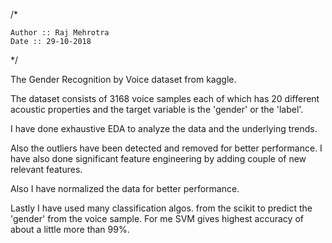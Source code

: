 
/*

    Author :: Raj Mehrotra
    Date :: 29-10-2018
    
*/

 
The Gender Recognition by Voice dataset from kaggle.

The dataset consists of 3168 voice samples each of which has 20 different acoustic properties and the target variable is the 'gender' or the 'label'.  

I have done exhaustive EDA to analyze the data and the underlying trends.

Also the outliers have been detected and removed for better performance. I have also done significant feature engineering by adding couple of new relevant features. 

Also I have normalized the data for better performance. 

Lastly I have used many classification algos. from the scikit to predict the 'gender' from the voice sample.  For me SVM gives highest accuracy of about a little more than 99%.
